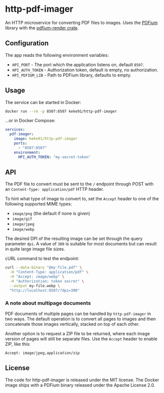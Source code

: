 # http-pdf-imager

An HTTP microservice for converting PDF files to images.
Uses the [PDFium](https://pdfium.googlesource.com/pdfium/) library with the
[pdfium-render crate](https://crates.io/crates/pdfium-render).
    
## Configuration

The app reads the following environment variables:

* `HPI_PORT` - The port which the application listens on, default `8507`.
* `HPI_AUTH_TOKEN` - Authorization token, default is empty, no authorization.
* `HPI_PDFIUM_LIB` - Path to PDFium library, defaults to empty.

## Usage

The service can be started in Docker:

```bash
docker run --rm -p 8507:8507 keke91/http-pdf-imager
```

...or in Docker Compose:

```yaml
services:
  pdf-imager:
    image: keke91/http-pdf-imager
    ports:
      - "8507:8507"
    environment:
      HPI_AUTH_TOKEN: "my-secret-token"
```

## API

The PDF file to convert must be sent to the `/` endpoint through POST with an
`Content-Type: application/pdf` HTTP header.

To hint what type of image to convert to, set the `Accept` header to one of the
following supported MIME types:

* `image/png` (the default if none is given)
* `image/gif`
* `image/jpeg`
* `image/webp`

The desired DPI of the resulting image can be set through the query parameter
`dpi`. A value of `300` is suitable for most documents but can result in quite
large image file sizes.

cURL command to test the endpoint:

```bash
curl --data-binary "@my-file.pdf" \
  -H "Content-Type: application/pdf" \
  -H "Accept: image/webp" \
  -H "Authorization: token secret" \
  --output my-file.webp \
  "http://localhost:8507/?dpi=300"
```

### A note about multipage documents

PDF documents of multiple pages can be handled by `http-pdf-imager` in two ways.
The default operation is to convert all pages to images and then concatenate those
images vertically, stacked on top of each other.

Another option is to request a ZIP file to be returned, where each image version
of pages will still be separate files. Use the `Accept` header to enable ZIP,
like this:

```
Accept: image/jpeg,application/zip
```

## License

The code for http-pdf-imager is released under the MIT license. The Docker image
ships with a PDFium binary released under the Apache License 2.0.
